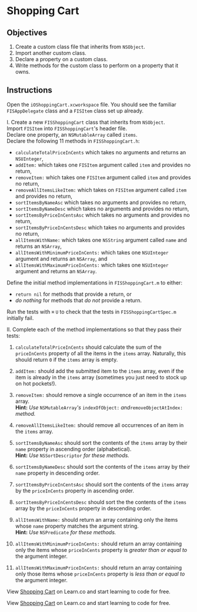 # Shopping Cart

## Objectives

1. Create a custom class file that inherits from `NSObject`.
2. Import another custom class.
3. Declare a property on a custom class.
4. Write methods for the custom class to perform on a property that it owns.

## Instructions

Open the `iOShoppingCart.xcworkspace` file. You should see the familiar `FISAppDelegate` class and a `FISItem` class set up already.

I. Create a new `FISShoppingCart` class that inherits from `NSObject`.  
Import `FISItem` into `FISShoppingCart`'s header file.  
Declare one property, an `NSMutableArray` called `items`.  
Declare the following 11 methods in `FISShoppingCart.h`:

  * `calculateTotalPriceInCents` which takes no arguments and returns an `NSUInteger`,
  * `addItem:` which takes one `FISItem` argument called `item` and provides no return,
  * `removeItem:` which takes one `FISItem` argument called `item` and provides no return,
  * `removeAllItemsLikeItem:` which takes on `FISItem` argument called `item` and provides no return,
  * `sortItemsByNameAsc` which takes no arguments and provides no return,
  * `sortItemsByNameDesc` which takes no arguments and provides no return,
  * `sortItemsByPriceInCentsAsc` which takes no arguments and provides no return,
  * `sortItemsByPriceInCentsDesc` which takes no arguments and provides no return,
  * `allItemsWithName:` which takes one `NSString` argument called `name` and returns an `NSArray`,
  * `allItemsWithMinimumPriceInCents:` which takes one `NSUInteger` argument and returns an `NSArray`, and
  * `allItemsWithMaximumPriceInCents:` which takes one `NSUInteger` argument and returns an `NSArray`.
  
Define the initial method implementations in `FISShoppingCart.m` to either:
  
  * `return nil` for methods that provide a return, or
  * *do nothing* for methods that *do not* provide a return.
  
Run the tests with `⌘` `U` to check that the tests in `FISShoppingCartSpec.m` initially fail.
  
II. Complete each of the method implementations so that they pass their tests:

1. `calculateTotalPriceInCents` should calculate the sum of the `priceInCents` property of all the items in the `items` array. Naturally, this should return `0` if the `items` array is empty.

2. `addItem:` should add the submitted item to the `items` array, even if the item is already in the `items` array (sometimes you just need to stock up on hot pockets!).

3. `removeItem:` should remove a single occurrence of an item in the `items` array.  
**Hint:** *Use* `NSMutableArray`*'s* `indexOfObject:` *and*`removeObjectAtIndex:` *method.*

4. `removeAllItemsLikeItem:` should remove all occurrences of an item in the `items` array.

5. `sortItemsByNameAsc` should sort the contents of the `items` array by their `name` property in ascending order (alphabetical).  
**Hint:** *Use* `NSSortDescriptor` *for these methods.*

6. `sortItemsByNameDesc` should sort the contents of the `items` array by their `name` property in descending order.

7. `sortItemsByPriceInCentsAsc` should sort the contents of the `items` array by the `priceInCents` property in ascending order.

8. `sortItemsByPriceInCentsDesc` should sort the the contents of the `items` array by the `priceInCents` property in descending order.

9. `allItemsWithName:` should return an array containing only the items whose `name` property matches the argument string.  
**Hint:** *Use* `NSPredicate` *for these methods.*

10. `allItemsWithMinimumPriceInCents:` should return an array containing only the items whose `priceInCents` property is *greater than or equal to* the argument integer.

11. `allItemsWithMaximumPriceInCents:` should return an array containing only those items whose `priceInCents` property is *less than or equal to* the argument integer.


<p data-visibility='hidden'>View <a href='https://learn.co/lessons/iOShopping-Cart' title='Shopping Cart'>Shopping Cart</a> on Learn.co and start learning to code for free.</p>

<p data-visibility='hidden'>View <a href='https://learn.co/lessons/iOShopping-Cart'>Shopping Cart</a> on Learn.co and start learning to code for free.</p>
